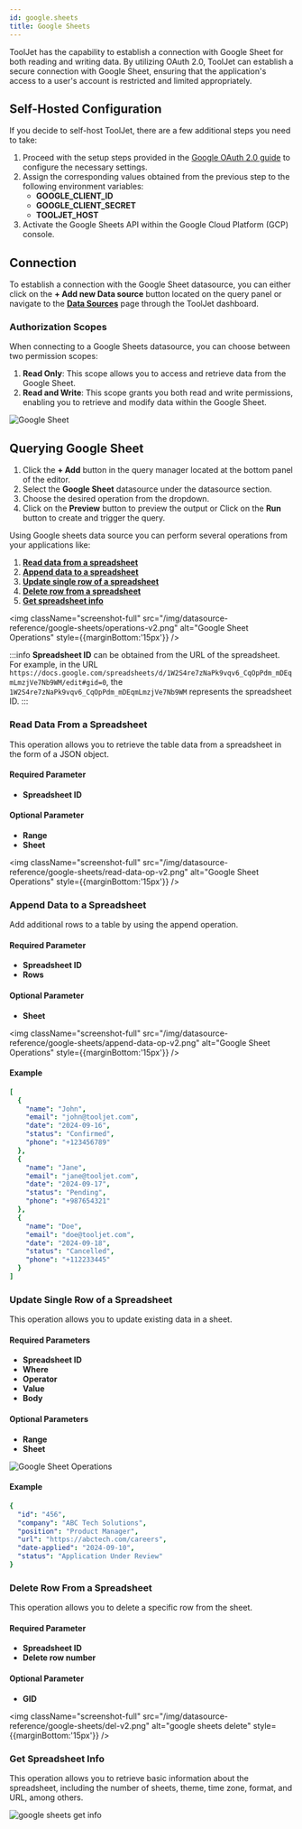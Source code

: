 ```yaml
---
id: google.sheets
title: Google Sheets
---
```


ToolJet has the capability to establish a connection with Google Sheet for both reading and writing data. By utilizing OAuth 2.0, ToolJet can establish a secure connection with Google Sheet, ensuring that the application's access to a user's account is restricted and limited appropriately.

<div>

## Self-Hosted Configuration

If you decide to self-host ToolJet, there are a few additional steps you need to take:

1. Proceed with the setup steps provided in the [Google OAuth 2.0 guide](/docs/setup/env-vars#google-oauth--optional-) to configure the necessary settings.
2. Assign the corresponding values obtained from the previous step to the following environment variables:
   - **GOOGLE_CLIENT_ID**
   - **GOOGLE_CLIENT_SECRET**
   - **TOOLJET_HOST**
3. Activate the Google Sheets API within the Google Cloud Platform (GCP) console.

</div>

<div>

## Connection

To establish a connection with the Google Sheet datasource, you can either click on the **+ Add new Data source** button located on the query panel or navigate to the **[Data Sources](/docs/data-sources/overview)** page through the ToolJet dashboard.

### Authorization Scopes

When connecting to a Google Sheets datasource, you can choose between two permission scopes:

1. **Read Only**: This scope allows you to access and retrieve data from the Google Sheet.
2. **Read and Write**: This scope grants you both read and write permissions, enabling you to retrieve and modify data within the Google Sheet.

<div style={{textAlign: 'center'}}>

<img className="screenshot-full" src="/img/datasource-reference/google-sheets/sheetconnect-v2.png" alt="Google Sheet" />

</div>

</div>

<div>

## Querying Google Sheet

1. Click the **+ Add** button in the query manager located at the bottom panel of the editor. 
2. Select the **Google Sheet** datasource under the datasource section.
3. Choose the desired operation from the dropdown.
4. Click on the **Preview** button to preview the output or Click on the **Run** button to create and trigger the query.

Using Google sheets data source you can perform several operations from your applications like:

  1. **[Read data from a spreadsheet](#read-data-from-a-spreadsheet)**
  2. **[Append data to a spreadsheet](#append-data-to-a-spreadsheet)**
  3. **[Update single row of a spreadsheet](#update-single-row-of-a-spreadsheet)**
  4. **[Delete row from a spreadsheet](#delete-row-from-a-spreadsheet)**
  5. **[Get spreadsheet info](#get-spreadsheet-info)**

<div style={{textAlign: 'center'}}>

<img className="screenshot-full" src="/img/datasource-reference/google-sheets/operations-v2.png" alt="Google Sheet Operations" style={{marginBottom:'15px'}} />

</div>

:::info
**Spreadsheet ID** can be obtained from the URL of the spreadsheet. For example, in the URL `https://docs.google.com/spreadsheets/d/1W2S4re7zNaPk9vqv6_CqOpPdm_mDEqmLmzjVe7Nb9WM/edit#gid=0`, the `1W2S4re7zNaPk9vqv6_CqOpPdm_mDEqmLmzjVe7Nb9WM` represents the spreadsheet ID.
:::

### Read Data From a Spreadsheet

This operation allows you to retrieve the table data from a spreadsheet in the form of a JSON object.

#### Required Parameter
- **Spreadsheet ID**

#### Optional Parameter
- **Range**
- **Sheet**

<div style={{textAlign: 'center'}}>

<img className="screenshot-full" src="/img/datasource-reference/google-sheets/read-data-op-v2.png" alt="Google Sheet Operations" style={{marginBottom:'15px'}} />

</div>

### Append Data to a Spreadsheet

Add additional rows to a table by using the append operation.

#### Required Parameter
- **Spreadsheet ID**
- **Rows**

#### Optional Parameter
- **Sheet**

<div style={{textAlign: 'center'}}>

<img className="screenshot-full" src="/img/datasource-reference/google-sheets/append-data-op-v2.png" alt="Google Sheet Operations" style={{marginBottom:'15px'}} />

</div>

#### Example
```yaml
[
  {
    "name": "John",
    "email": "john@tooljet.com",
    "date": "2024-09-16",
    "status": "Confirmed",
    "phone": "+123456789"
  },
  {
    "name": "Jane",
    "email": "jane@tooljet.com",
    "date": "2024-09-17",
    "status": "Pending",
    "phone": "+987654321"
  },
  {
    "name": "Doe",
    "email": "doe@tooljet.com",
    "date": "2024-09-18",
    "status": "Cancelled",
    "phone": "+112233445"
  }
]
```

### Update Single Row of a Spreadsheet

This operation allows you to update existing data in a sheet.

#### Required Parameters
- **Spreadsheet ID**
- **Where**
- **Operator**
- **Value**
- **Body**

#### Optional Parameters
- **Range**
- **Sheet**

<div style={{textAlign: 'center'}}>

<img className="screenshot-full" src="/img/datasource-reference/google-sheets/upd-v2.png" alt="Google Sheet Operations" />

</div>

#### Example
```yaml
{
  "id": "456",
  "company": "ABC Tech Solutions",
  "position": "Product Manager",
  "url": "https://abctech.com/careers",
  "date-applied": "2024-09-10",
  "status": "Application Under Review"
}
```

### Delete Row From a Spreadsheet

This operation allows you to delete a specific row from the sheet.

#### Required Parameter
- **Spreadsheet ID**
- **Delete row number**

#### Optional Parameter
- **GID**

<div style={{textAlign: 'center'}}>

<img className="screenshot-full" src="/img/datasource-reference/google-sheets/del-v2.png" alt="google sheets delete" style={{marginBottom:'15px'}} />

</div>

### Get Spreadsheet Info

This operation allows you to retrieve basic information about the spreadsheet, including the number of sheets, theme, time zone, format, and URL, among others.

<div style={{textAlign: 'center'}}>

<img className="screenshot-full" src="/img/datasource-reference/google-sheets/info-v2.png" alt="google sheets get info" />

</div>

</div>
